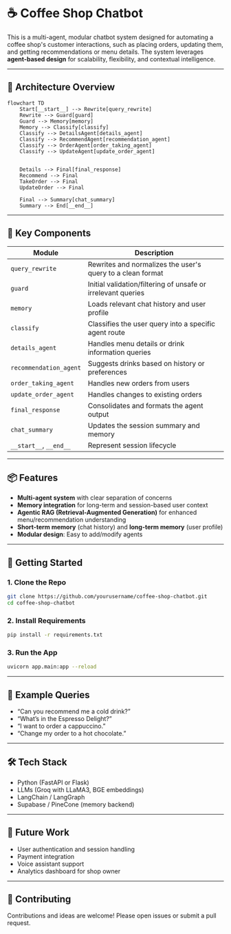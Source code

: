 
# ☕ Coffee Shop Chatbot

This is a multi-agent, modular chatbot system designed for automating a coffee shop's customer interactions, such as placing orders, updating them, and getting recommendations or menu details. The system leverages **agent-based design** for scalability, flexibility, and contextual intelligence.

---

## 🔁 Architecture Overview

```mermaid
flowchart TD
    Start[__start__] --> Rewrite[query_rewrite]
    Rewrite --> Guard[guard]
    Guard --> Memory[memory]
    Memory --> Classify[classify]
    Classify --> DetailsAgent[details_agent]
    Classify --> RecommendAgent[recommendation_agent]
    Classify --> OrderAgent[order_taking_agent]
    Classify --> UpdateAgent[update_order_agent]


    Details --> Final[final_response]
    Recommend --> Final
    TakeOrder --> Final
    UpdateOrder --> Final

    Final --> Summary[chat_summary]
    Summary --> End[__end__]
```

---

## 🧠 Key Components

| Module | Description |
|--------|-------------|
| `query_rewrite` | Rewrites and normalizes the user's query to a clean format |
| `guard` | Initial validation/filtering of unsafe or irrelevant queries |
| `memory` | Loads relevant chat history and user profile |
| `classify` | Classifies the user query into a specific agent route |
| `details_agent` | Handles menu details or drink information queries |
| `recommendation_agent` | Suggests drinks based on history or preferences |
| `order_taking_agent` | Handles new orders from users |
| `update_order_agent` | Handles changes to existing orders |
| `final_response` | Consolidates and formats the agent output |
| `chat_summary` | Updates the session summary and memory |
| `__start__`, `__end__` | Represent session lifecycle |

---

## 📦 Features

- **Multi-agent system** with clear separation of concerns
- **Memory integration** for long-term and session-based user context
- **Agentic RAG (Retrieval-Augmented Generation)** for enhanced menu/recommendation understanding
- **Short-term memory** (chat history) and **long-term memory** (user profile)
- **Modular design**: Easy to add/modify agents

---

## 🚀 Getting Started

### 1. Clone the Repo
```bash
git clone https://github.com/yourusername/coffee-shop-chatbot.git
cd coffee-shop-chatbot
```

### 2. Install Requirements
```bash
pip install -r requirements.txt
```

### 3. Run the App
```bash
uvicorn app.main:app --reload
```

---

## 📌 Example Queries

- “Can you recommend me a cold drink?”
- “What’s in the Espresso Delight?”
- “I want to order a cappuccino.”
- “Change my order to a hot chocolate.”


---

## 🛠 Tech Stack

- Python (FastAPI or Flask)
- LLMs (Groq with LLaMA3, BGE embeddings)
- LangChain / LangGraph
- Supabase / PineCone (memory backend)

---

## 🧩 Future Work

- User authentication and session handling
- Payment integration
- Voice assistant support
- Analytics dashboard for shop owner

---

## 🤝 Contributing

Contributions and ideas are welcome! Please open issues or submit a pull request.
